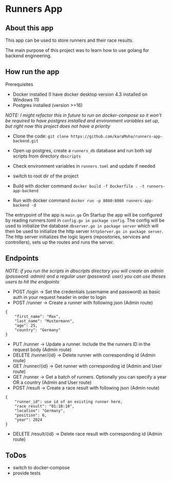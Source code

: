 # Runners App
## About this app
This app can be used to store runners and their race results.

The main purpose of this project was to learn how to use golang for backend engineering.

## How run the app
Prerequisites
- Docker installed (I have docker desktop version 4.3 installed on Windows 11)
- Postgres installed (version >=16)

_NOTE: I might refactor this in future to run on docker-compose so it won't be required to have postgres installed and environment variables set up, but right now this project does not have a priority_

- Clone the code: `git clone https://github.com/karaMuha/runners-app-backend.git`

- Open up postgres, create a `runners_db` database and run both sql scripts from directory `dbscripts`

- Check environment variables in `runners.toml` and update if needed

- switch to root dir of the project

- Build with docker command `docker build -f Dockerfile . -t runners-app-backend`

- Run with docker command `docker run -p 8080:8080 runners-app-backend -d`

The entrypoint of the app is `main.go`
On Startup the app will be configured by reading runners.toml in `config.go in package config`. The config will be used to initialize the database `dbserver.go in package server` which will then be used to initialize the http server `httpServer.go in package server`. The http server initializes the logic layers (repositories, services and controllers), sets up the routes and runs the server. 

## Endpoints
_NOTE: if you run the scripts in dbscripts directory you will create an admin (password: admin) and a regular user (password: user) you can use theses users to hit the endpoints_

- POST /login -> Set the credentials (username and password) as basic auth in your request header in order to login
- POST /runner -> Create a runner with following json (Admin route)
```
{
    "first_name": "Max",
    "last_name": "Mustermann",
    "age": 25,
    "country": "Germany"
}
```
- PUT /runner -> Update a runner. Include the the runners ID in the request body (Admin route)
- DELETE /runner/{id} -> Delete runner with corresponding id (Admin route)
- GET /runner/{id} -> Get runner with corresponding id (Admin and User route)
- GET /runner -> Get a batch of runners. Optionally you can specify a year OR a country (Admin and User route)
- POST /result -> Create a race result with following json (Admin route)
```
{
    "runner_id": use id of an existing runner here,
    "race_result": "01:18:10",
    "location": "Germany",
    "position": 6,
    "year": 2024
}
```
- DELETE /result/{id} -> Delete race result with corresponding id (Admin route)
## ToDos
- switch to docker-compose
- provide tests